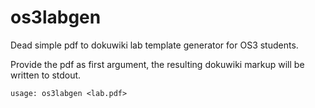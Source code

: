 # os3labgen

Dead simple pdf to dokuwiki lab template generator for OS3 students.

Provide the pdf as first argument, the resulting dokuwiki markup will be written to stdout.

    usage: os3labgen <lab.pdf>